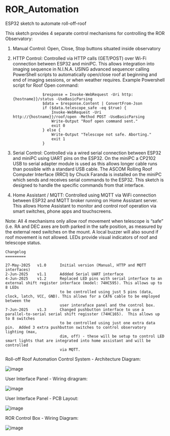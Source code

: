 # ROR_Automation
ESP32 sketch to automate roll-off-roof

This sketch provides 4 separate control mechanisms for controlling the ROR Observatory:

1. Manual Control:
    Open, Close, Stop buttons situated inside observatory

2. HTTP Control:
     Controlled via HTTP calls (GET/POST) over Wi-Fi connection between ESP32 and miniPC. This allows integration into imaging sequence
     in N.I.N.A. USING advanced sequencer calling PowerShell scripts to automatically open/close roof at beginning and end of imaging 
     sessions, or when weather requires.
     Example Powershell script for Roof Open command:
   
                    $response = Invoke-WebRequest -Uri http:{hostname}}/status -UseBasicParsing
                    $data = $response.Content | ConvertFrom-Json
                    if ($data.telescope_safe -eq $true) {
                        Invoke-WebRequest -Uri http://{hostname}}/roof/open -Method POST -UseBasicParsing
                        Write-Output "Roof open command sent."
                        exit 0
                    } else {
                        Write-Output "Telescope not safe. Aborting."
                        exit 1
                    }

4. Serial Control:
    Controlled via a wired serial connection between ESP32 and miniPC using UART pins on the ESP32. On the miniPC a CP2102 USB to serial adapter
    module is used as this allows longer cable runs than possible with a standard USB cable. The ASCOM Rolling Roof Computer Interface (RRCI) by 
    Chuck Faranda is installed on the miniPC which sends and receives serial commands to the ESP32. This sketch is designed to handle the specific
    commands from that interface.

5. Home Assistant / MQTT:
    Controlled using MQTT via WiFi connection between ESP32 and MQTT broker running on Home Assistant server. This allows Home Assistant to 
    monitor and control roof operation via smart switches, phone apps and touchscreens.

Note: All 4 mechanisms only allow roof movement when telescope is “safe” (i.e. RA and DEC axes are both parked in the safe position, as 
measured by the external reed switches on the mount. A local buzzer will also sound if roof movement is not allowed.  LEDs provide visual
indicators of roof and telescope status.

    Changelog
    =========

    27-May-2025   v1.0      Initial version (Manual, HTTP and MQTT interfaces)
    2-Jun-2025    v1.1      Addded Serial UART interface
    4-Jun-2025    v1.2      Replaced LED pins with serial interface to an external shift register interface (model: 74HC595). This allows up to 8 LEDs 
                            to be controlled using just 5 pins (data, clock, latch, VCC, GND). This allows for a CAT6 cable to be employed between the 
                            user interaface panel and the control box.
    7-Jun-2025    v1.3      Changed pushbutton interface to use a parallel-to-serial serial shift regisster (74HC165).  This allows up to 8 switches 
                            to be controlled using just one extra data pin.  Added 3 extra pushbutton switches to control observatory lighting (max,
                            dim, off) - these will be setup to control LED smart lights that are integrated into home assistant and will be controlled
                            via MQTT.


Roll-off Roof Automation Control System - Architecture Diagram:

![image](https://github.com/user-attachments/assets/47a95807-3e92-4d52-997b-7ef8150df374)

User Interface Panel - Wiring diragram:

![image](https://github.com/user-attachments/assets/0089542d-57e3-4f5d-aa61-1916281b7dcd)

User Interface Panel - PCB Layout:

![image](https://github.com/user-attachments/assets/52f3bbd2-c1c8-4943-a46a-ef3847ff5727)

ROR Control Box - Wiring Diagram:

![image](https://github.com/user-attachments/assets/b25d38ac-8878-4bc4-92ad-4ab000f69671)

